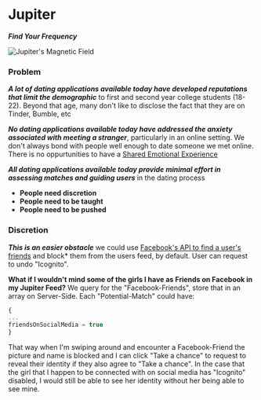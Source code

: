#    Jupiter
  _**Find Your Frequency**_

![Jupiter's Magnetic Field](https://www.spaceanswers.com/wp-content/uploads/2014/06/Thumb.jpg)



### Problem

_**A lot of dating applications available today have developed reputations that limit the demographic**_ to first and second year college students (18-22). Beyond that age, many don't like to disclose the fact that they are on Tinder, Bumble, etc

_**No dating applications available today have addressed the anxiety associated with meeting a stranger**_, particularly in an online setting. We don't always bond with people well enough to date someone we met online. There is no oppurtunities to have a [Shared Emotional Experience](https://en.wikipedia.org/wiki/Social_sharing_of_emotions#Effect_on_relationships)

_**All dating applications available today provide minimal effort in assessing matches and guiding users**_ in the dating process

* **People need discretion**
* **People need to be taught**
* **People need to be pushed**


### Discretion
**_This is an easier obstacle_** we could use [Facebook's API to find a user's friends](https://developers.facebook.com/docs/graph-api/reference/user/friends/) and block* them from the users feed, by default. User can request to undo "Icognito".

**What if I wouldn't mind some of the girls I have as Friends on Facebook in my Jupiter Feed?** We query for the "Facebook-Friends", store that in an array on Server-Side. Each "Potential-Match" could have:
```javascript
{
...
friendsOnSocialMedia = true
}
```
That way when I'm swiping around and encounter a Facebook-Friend the picture and name is blocked and I can click "Take a chance" to request to reveal their identity if they also agree to "Take a chance". In the case that the girl that I happen to be connected with on social media has "Icognito" disabled, I would still be able to see her identity without her being able to see mine.

